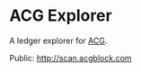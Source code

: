 # ACG Explorer

A ledger explorer for [ACG](http://www.acgblock.com/).

Public: http://scan.acgblock.com

